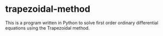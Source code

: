 # trapezoidal-method
This is a program written in Python to solve first order ordinary differential equations using the Trapezoidal method.
